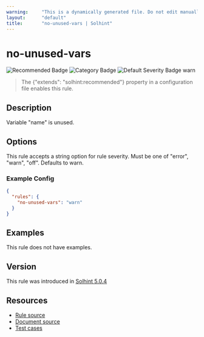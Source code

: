 ```yaml
---
warning:     "This is a dynamically generated file. Do not edit manually."
layout:      "default"
title:       "no-unused-vars | Solhint"
---
```


# no-unused-vars
![Recommended Badge](https://img.shields.io/badge/-Recommended-brightgreen)
![Category Badge](https://img.shields.io/badge/-Best%20Practice%20Rules-informational)
![Default Severity Badge warn](https://img.shields.io/badge/Default%20Severity-warn-yellow)
> The {"extends": "solhint:recommended"} property in a configuration file enables this rule.


## Description
Variable "name" is unused.

## Options
This rule accepts a string option for rule severity. Must be one of "error", "warn", "off". Defaults to warn.

### Example Config
```json
{
  "rules": {
    "no-unused-vars": "warn"
  }
}
```


## Examples
This rule does not have examples.

## Version
This rule was introduced in [Solhint 5.0.4](https://github.com/protofire/solhint/blob/v5.0.4)

## Resources
- [Rule source](https://github.com/protofire/solhint/blob/master/lib/rules/best-practices/no-unused-vars.js)
- [Document source](https://github.com/protofire/solhint/blob/master/docs/rules/best-practices/no-unused-vars.md)
- [Test cases](https://github.com/protofire/solhint/blob/master/test/rules/best-practices/no-unused-vars.js)
